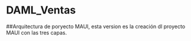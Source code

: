 # DAML_Ventas
##Arquitectura de poryecto MAUI, esta version es la creación dl proyecto MAUI con las tres capas.
